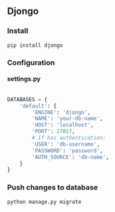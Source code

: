 ## Djongo

### Install
```shell
pip install djongo
```

### Configuration
#### settings.py
```python

DATABASES = {
    'default': {
        'ENGINE': 'djongo',
        'NAME': 'your-db-name',
        'HOST': 'localhost',
        'PORT': 27017,
        # If has authentication:
        'USER': 'db-username',
        'PASSWORD': 'password',
        'AUTH_SOURCE': 'db-name',
    }
}
```

### Push changes to database
```
python manage.py migrate
```

